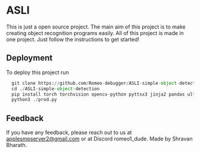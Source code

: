 
# ASLI
This is just a open source project. The main aim of this project is to make creating object recognition programs easily. All of this project is made in one project. Just follow the instructions to get started!



## Deployment

To deploy this project run

```python
  git clone https://github.com/Romeo-debugger/ASLI-simple-object-detection
  cd ./ASLI-simple-object-detection
  pip install torch torchvision opencv-python pyttsx3 jinja2 pandas ultralytics wget
  python3 ./prod.py
```


## Feedback

If you have any feedback, please reach out to us at applesmpserver2@gmail.com or at Discord romeo1_dude. Made by Shravan Bharath.
 

